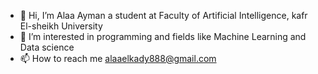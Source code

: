 - 👋 Hi, I’m Alaa Ayman a student at Faculty of Artificial Intelligence, kafr El-sheikh University
- 👀 I’m interested in programming and fields like Machine Learning and Data science
- 📫 How to reach me  alaaelkady888@gmail.com

<!---
alaa-88/alaa-88 is a ✨ special ✨ repository because its `README.md` (this file) appears on your GitHub profile.
You can click the Preview link to take a look at your changes.
--->
